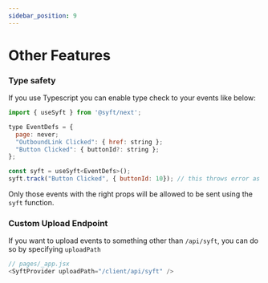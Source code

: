 ```yaml
---
sidebar_position: 9
---
```


# Other Features

### Type safety

If you use Typescript you can enable type check to your events like below:

```jsx
import { useSyft } from '@syft/next';

type EventDefs = {
  page: never;
  "OutboundLink Clicked": { href: string };
  "Button Clicked": { buttonId?: string };
};

const syft = useSyft<EventDefs>();
syft.track("Button Clicked", { buttonId: 10}); // this throws error as buttonId type is incompatible.
```

Only those events with the right props will be allowed to be sent using the `syft` function.

### Custom Upload Endpoint

If you want to upload events to something other than `/api/syft`, you can do so by specifying `uploadPath`

```js
// pages/_app.jsx
<SyftProvider uploadPath="/client/api/syft" />
```
